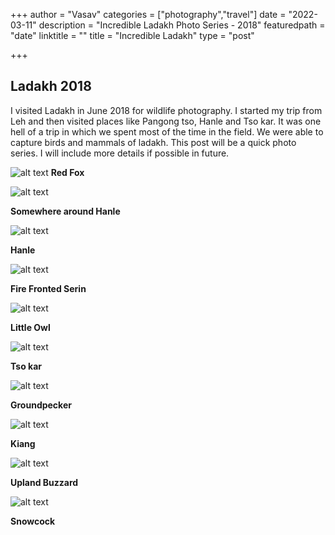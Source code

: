 +++
author = "Vasav"
categories = ["photography","travel"]
date = "2022-03-11"
description = "Incredible Ladakh Photo Series - 2018"
featuredpath = "date"
linktitle = ""
title = "Incredible Ladakh"
type = "post"

+++

## Ladakh 2018
I visited Ladakh in June 2018 for wildlife photography. I started my trip from Leh and then visited places like Pangong tso, Hanle and Tso kar. It was one hell of a trip in which we spent most of the time in the field. We were able to capture birds and mammals of ladakh. This post will be a quick photo series. I will include more details if possible in future.

![alt text](https://drive.google.com/uc?export=view&id=1rsTHsec51JmDFZIZ2ezj6PRFJ4BxdSj-)
**Red Fox**

![alt text](https://drive.google.com/uc?export=view&id=1MYspd2wQJ-aKbFQENpaSWMNENSof0m_6)

**Somewhere around Hanle**

![alt text](https://drive.google.com/uc?export=view&id=1W5MRoNeOX4P3P1FRLmAd3qOJWgUBf-zr)

**Hanle**

![alt text](https://drive.google.com/uc?export=view&id=1_Qba2j9J-3C8rmxKt2AvIaUm1jYmOWuh)

**Fire Fronted Serin**

![alt text](https://drive.google.com/uc?export=view&id=14qLlm5YYjkrBgk9xhuuvohgRdHSqIPUl)

**Little Owl**

![alt text](https://drive.google.com/uc?export=view&id=1nQMAPoz_gVr98gGKO4hCrD2A4GiP7Odb)

**Tso kar**

![alt text](https://drive.google.com/uc?export=view&id=1IgipLP67aVOjGVfnBjSP7iNTygGvA_Ro)

**Groundpecker**

![alt text](https://drive.google.com/uc?export=view&id=1Z6FZou82z_GBlzHtQBgSBbHbSzQkY0eQ)

**Kiang**

![alt text](https://drive.google.com/uc?export=view&id=10Zif-hqTyteH3ordVq0ytO_hDGsiWTaa)

**Upland Buzzard**

![alt text](https://drive.google.com/uc?export=view&id=1TXRSHZhoSYtdZYC-nbsUNe6_QL6UkLqv)

**Snowcock**